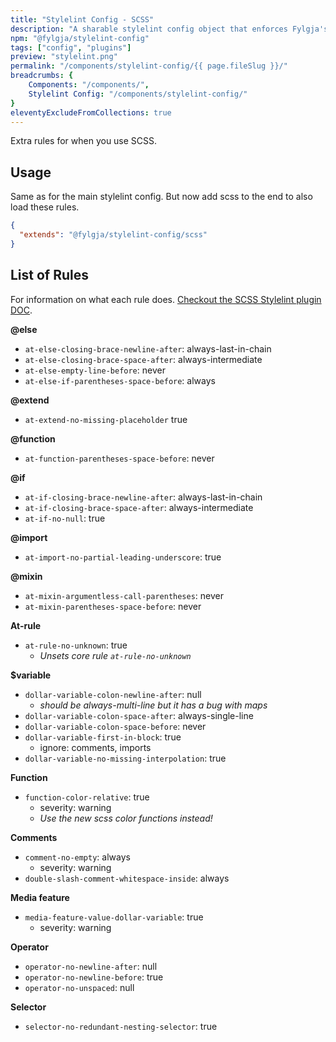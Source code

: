 ```yaml
---
title: "Stylelint Config - SCSS"
description: "A sharable stylelint config object that enforces Fylgja's CSS rules."
npm: "@fylgja/stylelint-config"
tags: ["config", "plugins"]
preview: "stylelint.png"
permalink: "/components/stylelint-config/{{ page.fileSlug }}/"
breadcrumbs: {
    Components: "/components/",
    Stylelint Config: "/components/stylelint-config/"
}
eleventyExcludeFromCollections: true
---
```


Extra rules for when you use SCSS.

## Usage

Same as for the main stylelint config.
But now add scss to the end to also load these rules.

```json
{
  "extends": "@fylgja/stylelint-config/scss"
}
```

## List of Rules

For information on what each rule does.
[Checkout the SCSS Stylelint plugin DOC](https://github.com/kristerkari/stylelint-scss/blob/master/src/rules).

**@else**

- `at-else-closing-brace-newline-after`: always-last-in-chain
- `at-else-closing-brace-space-after`: always-intermediate
- `at-else-empty-line-before`: never
- `at-else-if-parentheses-space-before`: always

**@extend**

- `at-extend-no-missing-placeholder` true

**@function**

- `at-function-parentheses-space-before`: never

**@if**

- `at-if-closing-brace-newline-after`: always-last-in-chain
- `at-if-closing-brace-space-after`: always-intermediate
- `at-if-no-null`: true

**@import**

- `at-import-no-partial-leading-underscore`: true

**@mixin**

- `at-mixin-argumentless-call-parentheses`: never
- `at-mixin-parentheses-space-before`: never

**At-rule**

- `at-rule-no-unknown`: true
  - _Unsets core rule `at-rule-no-unknown`_

**$variable**

- `dollar-variable-colon-newline-after`: null
  - _should be always-multi-line but it has a bug with maps_
- `dollar-variable-colon-space-after`: always-single-line
- `dollar-variable-colon-space-before`: never
- `dollar-variable-first-in-block`: true
  - ignore: comments, imports
- `dollar-variable-no-missing-interpolation`: true

**Function**

- `function-color-relative`: true
  - severity: warning
  - _Use the new scss color functions instead!_

**Comments**

- `comment-no-empty`: always
  - severity: warning
- `double-slash-comment-whitespace-inside`: always

**Media feature**

- `media-feature-value-dollar-variable`: true
  - severity: warning

**Operator**

- `operator-no-newline-after`: null
- `operator-no-newline-before`: true
- `operator-no-unspaced`: null

**Selector**

- `selector-no-redundant-nesting-selector`: true
